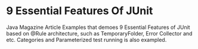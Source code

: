 # 9 Essential Features Of JUnit
Java Magazine Article Examples that demoes 9 Essential Features of JUnit based on @Rule architecture, such as TemporaryFolder, Error Collector and etc. Categories and Parameterized test running is also exampled.
